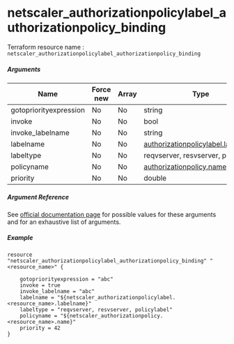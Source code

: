 # netscaler_authorizationpolicylabel_authorizationpolicy_binding

Terraform resource name : ```netscaler_authorizationpolicylabel_authorizationpolicy_binding```

##### Arguments

| Name | Force new | Array | Type |
|----|----|----|----|
|gotopriorityexpression|No|No|string|
|invoke|No|No|bool|
|invoke_labelname|No|No|string|
|labelname|No|No|[authorizationpolicylabel.labelname](/doc/resources/authorizationpolicylabel.md)|
|labeltype|No|No|reqvserver, resvserver, policylabel|
|policyname|No|No|[authorizationpolicy.name](/doc/resources/authorizationpolicy.md)|
|priority|No|No|double|

##### Argument Reference

See [official documentation page](https://developer-docs.citrix.com/projects/netscaler-nitro-api/en/11.0/configuration/authorization/authorizationpolicylabel_authorizationpolicy_binding/authorizationpolicylabel_authorizationpolicy_binding/) for possible values for these arguments and for an exhaustive list of arguments.

##### Example

```
resource "netscaler_authorizationpolicylabel_authorizationpolicy_binding" "<resource_name>" {

    gotopriorityexpression = "abc"
    invoke = true
    invoke_labelname = "abc"
    labelname = "${netscaler_authorizationpolicylabel.<resource_name>.labelname}"
    labeltype = "reqvserver, resvserver, policylabel"
    policyname = "${netscaler_authorizationpolicy.<resource_name>.name}"
    priority = 42
}
```


